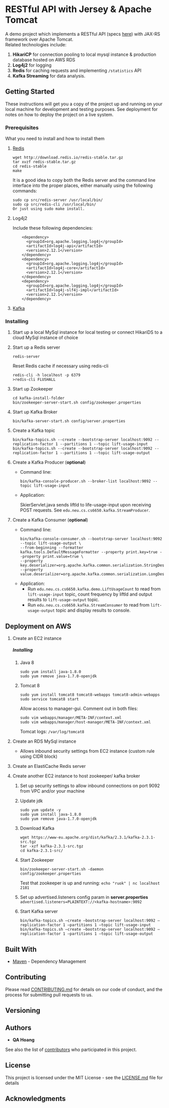 # RESTful API with Jersey &amp; Apache Tomcat

A demo project which implements a RESTful API (specs [here](https://app.swaggerhub.com/apis/cloud-perf/SkiDataAPI/1.1)) with JAX-RS framework over Apache Tomcat.  
Related technologies include:

1. **HikariCP** for connection pooling to local mysql instance &amp; production database hosted on AWS RDS
2. **Log4j2** for logging
3. **Redis** for caching requests and implementing `/statistics` API
4. **Kafka Streaming** for data analysis.


## Getting Started

These instructions will get you a copy of the project up and running on your local machine for development and testing purposes. See deployment for notes on how to deploy the project on a live system.

### Prerequisites

What you need to install and how to install them

1. [Redis](https://redis.io/topics/quickstart)
    ```
    wget http://download.redis.io/redis-stable.tar.gz
    tar xvzf redis-stable.tar.gz
    cd redis-stable
    make
    ```
  
    It is a good idea to copy both the Redis server and the command line interface into the proper places, either manually using the following commands:
    
    ```
    sudo cp src/redis-server /usr/local/bin/
    sudo cp src/redis-cli /usr/local/bin/
    Or just using sudo make install.
    ```

2. Log4j2
    
    Include these following dependencies:
    ```
        <dependency>
          <groupId>org.apache.logging.log4j</groupId>
          <artifactId>log4j-api</artifactId>
          <version>2.12.1</version>
        </dependency>
        <dependency>
          <groupId>org.apache.logging.log4j</groupId>
          <artifactId>log4j-core</artifactId>
          <version>2.12.1</version>
        </dependency>
        <dependency>
          <groupId>org.apache.logging.log4j</groupId>
          <artifactId>log4j-slf4j-impl</artifactId>
          <version>2.12.1</version>
        </dependency>
    ``` 
3. [Kafka](https://kafka.apache.org/quickstart)
    
### Installing

1. Start up a local MySql instance for local testing or connect HikariDS to a cloud MySql instance of choice
2. Start up a Redis server

    ```
    redis-server
    ```
    
    Reset Redis cache if necessary using redis-cli
    
    ```
    redis-cli -h localhost -p 6379
    >redis-cli FLUSHALL
    ```
  
3. Start up Zookeeper

    ```
    cd kafka-install-folder
    bin/zookeeper-server-start.sh config/zookeeper.properties
    ```

4. Start up Kafka Broker

    ```
    bin/kafka-server-start.sh config/server.properties
    ```

5. Create a Kafka topic
    ```
    bin/kafka-topics.sh --create --bootstrap-server localhost:9092 --replication-factor 1 --partitions 1 --topic lift-usage-input
    bin/kafka-topics.sh --create --bootstrap-server localhost:9092 --replication-factor 1 --partitions 1 --topic lift-usage-output
    ```

6. Create a Kafka Producer (**optional**)
    
    * Command line:
    
      `bin/kafka-console-producer.sh --broker-list localhost:9092 --topic lift-usage-input`
    * Application:
      
      SkierServlet.java sends liftId to life-usage-input upon receiving POST requests. See `edu.neu.cs.cs6650.kafka.StreamProducer`.
    
7. Create a Kafka Consumer (**optional**)
    
    * Command line:
      ```
      bin/kafka-console-consumer.sh --bootstrap-server localhost:9092 --topic lift-usage-output \
      --from-beginning --formatter kafka.tools.DefaultMessageFormatter --property print.key=true --property print.value=true \
      --property key.deserializer=org.apache.kafka.common.serialization.StringDeserializer --property value.deserializer=org.apache.kafka.common.serialization.LongDeserializer
      ```
    * Application:
      - Run `edu.neu.cs.cs6650.kafka.demo.LiftUsageCount` to read from `lift-usage-input` topic, count frequency by liftId and output results to `lift-usage-output` topic.
      - Run `edu.neu.cs.cs6650.kafka.StreamConsumer` to read from `lift-usage-output` topic and display results to console.
      

## Deployment on AWS

1. Create an EC2 instance

    ##### Installing
    1. Java 8
        ```
        sudo yum install java-1.8.0
        sudo yum remove java-1.7.0-openjdk
        ```
    2. Tomcat 8
        ```
        sudo yum install tomcat8 tomcat8-webapps tomcat8-admin-webapps
        sudo service tomcat8 start
        ```
        
        Allow access to manager-gui. Comment out <!-- Valve --> in both files:
        ```
        sudo vim webapps/manager/META-INF/context.xml
        sudo vim webapps/manager/host-manager/META-INF/context.xml
        ```
        
        Tomcat logs: `/var/log/tomcat8`
    
2. Create an RDS MySql instance

    * Allows inbound security settings from EC2 instance (custom rule using CIDR block)

3. Create an ElastiCache Redis server

4. Create another EC2 instance to host zookeeper/ kafka broker
    1. Set up security settings to allow inbound connections on port 9092 from VPC and/or your machine
    
    2. Update jdk
        ``` 
        sudo yum update -y
        sudo yum install java-1.8.0
        sudo yum remove java-1.7.0-openjdk
        ```
    
    3. Download Kafka
        ```
        wget https://www-eu.apache.org/dist/kafka/2.3.1/kafka-2.3.1-src.tgz
        tar -xzf kafka-2.3.1-src.tgz
        cd kafka-2.3.1-src/
        ```
        
    4. Start Zookeeper
        ```
        bin/zookeeper-server-start.sh -daemon config/zookeeper.properties
        ```
        
        Test that zookeeper is up and running: `echo "ruok" | nc localhost 2181`
    
    5. Set up advertised.listeners config param in **server.properties**
        `advertised.listeners=PLAINTEXT://<kafka-hostname>:9092`
        
    6. Start Kafka server
        ```
        bin/kafka-topics.sh –create –bootstrap-server localhost:9092 –replication-factor 1 –partitions 1 –topic lift-usage-input
        bin/kafka-topics.sh –create –bootstrap-server localhost:9092 –replication-factor 1 –partitions 1 –topic lift-usage-output
        ```
        
## Built With

* [Maven](https://maven.apache.org/) - Dependency Management

## Contributing

Please read [CONTRIBUTING.md]() for details on our code of conduct, and the process for submitting pull requests to us.

## Versioning
 

## Authors

* **QA Hoang**

See also the list of [contributors]() who participated in this project.

## License

This project is licensed under the MIT License - see the [LICENSE.md](LICENSE.md) file for details

## Acknowledgments